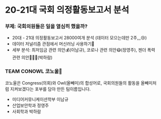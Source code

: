 # 20-21대 국회 의정활동보고서 분석 
### 부제: 국회의원들은 일을 열심히 했을까?

* 20대 - 21대 의정활동보고서 28000여개 분석 (데이터 모으는데만 2주,,,😢)
* 데이터 저널리즘 관점에서 머신러닝 사용하기📝
* 세부 분석: 최저임금 관련 의안💰(이남규), 코로나 관련 의안😷(정영주), 젠더 폭력 관련 의안💁🏻‍♀️(박하람) 

### TEAM CONOWL 코노울🦉 
코노울은 Congress(의회)와 Owl(올빼미)의 합성어로, 국회의원들의 활동을 올빼미처럼 지켜보겠다는 포부를 담아 만든 팀이름입니다. 
* 미디어커뮤니케이션학부 이남규
* 산업보안학과 정영주 
* 사회학과 박하람 
